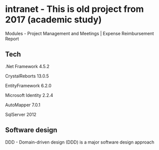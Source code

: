 # intranet - This is old project from 2017 (academic study)
Modules - Project Management and Meetings | Expense Reimbursement Report

## Tech

<p>.Net Framework 4.5.2 </p>
<p>CrystalReborts 13.0.5 </p>
<p>EntityFramework 6.2.0 </p>
<p>Microsoft Identity 2.2.4 </p>
<p>AutoMapper 7.0.1 </p>
<p>SqlServer 2012 </p>

## Software design
<p>DDD - Domain-driven design (DDD) is a major software design approach</p>


